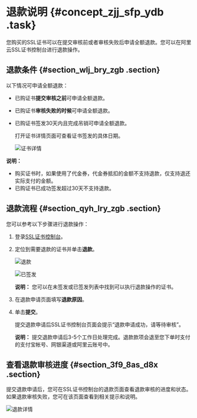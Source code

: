# 退款说明 {#concept_zjj_sfp_ydb .task}

您购买的SSL证书可以在提交审核前或者审核失败后申请全额退款。您可以在阿里云SSL证书控制台进行退款操作。

## 退款条件 {#section_wlj_bry_zgb .section}

以下情况可申请全额退款：

-   已购证书**提交审核之前**可申请全额退款。
-   已购证书**审核失败的时候**可申请全额退款。
-   已购证书签发30天内且完成吊销可申请全额退款。

    打开证书详情页面可查看证书签发的具体日期。

    ![证书详情](http://static-aliyun-doc.oss-cn-hangzhou.aliyuncs.com/assets/img/13563/156766326640235_zh-CN.png)


**说明：** 

-   购买证书时，如果使用了代金券，代金券抵扣的金额不支持退款，仅支持退还实际支付的金额。
-   已购证书已成功签发超过30天不支持退款。

## 退款流程 {#section_qyh_lry_zgb .section}

您可以参考以下步骤进行退款操作：

1.  登录[SSL证书控制台](https://yundunnext.console.aliyun.com/?p=cas#/overview/cn-hangzhou)。
2.  定位到需要退款的证书并单击**退款**。

    ![退款](http://static-aliyun-doc.oss-cn-hangzhou.aliyuncs.com/assets/img/13563/156766326644633_zh-CN.png)

    ![已签发](http://static-aliyun-doc.oss-cn-hangzhou.aliyuncs.com/assets/img/13563/156766326654336_zh-CN.png)

    **说明：** 您可以在未签发或已签发列表中找到可以执行退款操作的证书。

3.  在退款申请页面填写**退款原因**。
4.  单击**提交**。

    提交退款申请后SSL证书控制台页面会提示“退款申请成功，请等待审核”。

    **说明：** 提交退款申请后3-5个工作日处理完成。退款款项会退至您下单时支付的支付宝帐号、网银渠道或阿里云账号中。


## 查看退款审核进度 {#section_3f9_8as_d8x .section}

提交退款申请后，您可在SSL证书控制台的退款页面查看退款审核的进度和状态。如果退款审核失败，您可在该页面查看到相关提示和说明。

![退款详情](http://static-aliyun-doc.oss-cn-hangzhou.aliyuncs.com/assets/img/13563/156766326644692_zh-CN.png)

